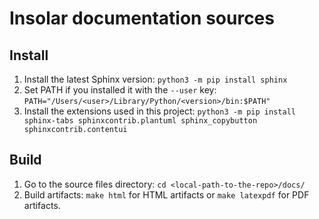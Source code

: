 # Insolar documentation sources

## Install
1. Install the latest Sphinx version: `python3 -m pip install sphinx`
2. Set PATH if you installed it with the `--user` key: `PATH="/Users/<user>/Library/Python/<version>/bin:$PATH"`
3. Install the extensions used in this project: `python3 -m pip install sphinx-tabs sphinxcontrib.plantuml sphinx_copybutton sphinxcontrib.contentui`
## Build
1. Go to the source files directory: `cd <local-path-to-the-repo>/docs/`
2. Build artifacts: `make html` for HTML artifacts or `make latexpdf` for PDF artifacts.
